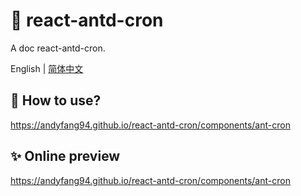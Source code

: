 # 🌟 react-antd-cron

A doc react-antd-cron.

English | [简体中文](./README.zh-CN.md)

## 🚀 How to use?

https://andyfang94.github.io/react-antd-cron/components/ant-cron

## ✨ Online preview

https://andyfang94.github.io/react-antd-cron/components/ant-cron
